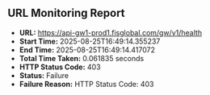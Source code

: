 ## URL Monitoring Report

- **URL:** https://api-gw1-prod1.fisglobal.com/gw/v1/health
- **Start Time:** 2025-08-25T16:49:14.355237
- **End Time:** 2025-08-25T16:49:14.417072
- **Total Time Taken:** 0.061835 seconds
- **HTTP Status Code:** 403
- **Status:** Failure
- **Failure Reason:** HTTP Status Code: 403
